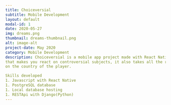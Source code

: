 ```yaml
---
title: Choiceversial
subtitle: Mobile Development
layout: default
modal-id: 1
date: 2020-05-27
img: dreams.png
thumbnail: dreams-thumbnail.png
alt: image-alt
project-date: May 2020
category: Mobile Development
description: Choiceversial is a mobile app project made with React Native for cross-platform publishing. It's an application
that makes you react on controversial subjects, it also takes all the results in a database through a web api to make clear statistics based
on the country of the player.

Skills developed
1. Javascript with React Native
1. PostgreSQL database
1. Local database hosting
1. RESTApi with Django(Python)
---
```

